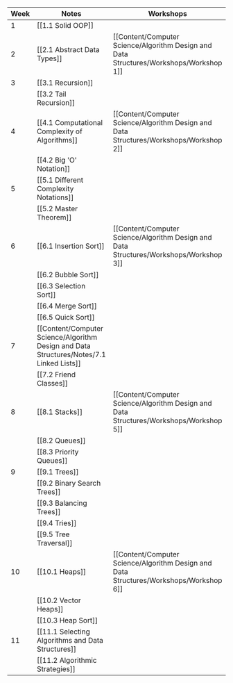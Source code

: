 
| Week | Notes                                             | Workshops                                                                              |
| ---- | ------------------------------------------------- | -------------------------------------------------------------------------------------- |
| 1    | [[1.1 Solid OOP]]                                 |                                                                                        |
| 2    | [[2.1 Abstract Data Types]]                       | [[Content/Computer Science/Algorithm Design and Data Structures/Workshops/Workshop 1]] |
| 3    | [[3.1 Recursion]]                                 |                                                                                        |
|      | [[3.2 Tail Recursion]]                            |                                                                                        |
| 4    | [[4.1 Computational Complexity of Algorithms]]    | [[Content/Computer Science/Algorithm Design and Data Structures/Workshops/Workshop 2]] |
|      | [[4.2 Big 'O' Notation]]                          |                                                                                        |
| 5    | [[5.1 Different Complexity Notations]]            |                                                                                        |
|      | [[5.2 Master Theorem]]                            |                                                                                        |
| 6    | [[6.1 Insertion Sort]]                            | [[Content/Computer Science/Algorithm Design and Data Structures/Workshops/Workshop 3]] |
|      | [[6.2 Bubble Sort]]                               |                                                                                        |
|      | [[6.3 Selection Sort]]                            |                                                                                        |
|      | [[6.4 Merge Sort]]                                |                                                                                        |
|      | [[6.5 Quick Sort]]                                |                                                                                        |
| 7    | [[Content/Computer Science/Algorithm Design and Data Structures/Notes/7.1 Linked Lists]]                              |                                                                                        |
|      | [[7.2 Friend Classes]]                            |                                                                                        |
| 8    | [[8.1 Stacks]]                                    | [[Content/Computer Science/Algorithm Design and Data Structures/Workshops/Workshop 5]] |
|      | [[8.2 Queues]]                                    |                                                                                        |
|      | [[8.3 Priority Queues]]                           |                                                                                        |
| 9    | [[9.1 Trees]]                                     |                                                                                        |
|      | [[9.2 Binary Search Trees]]                       |                                                                                        |
|      | [[9.3 Balancing Trees]]                           |                                                                                        |
|      | [[9.4 Tries]]                                     |                                                                                        |
|      | [[9.5 Tree Traversal]]                            |                                                                                        |
| 10   | [[10.1 Heaps]]                                    | [[Content/Computer Science/Algorithm Design and Data Structures/Workshops/Workshop 6]]                                                                         |
|      | [[10.2 Vector Heaps]]                             |                                                                                        |
|      | [[10.3 Heap Sort]]                                |                                                                                        |
| 11   | [[11.1 Selecting Algorithms and Data Structures]] |                                                                                        |
|      | [[11.2 Algorithmic Strategies]]                   |                                                                                        |
